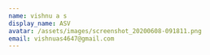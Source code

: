 ```yaml
---
name: vishnu a s
display_name: ASV
avatar: /assets/images/screenshot_20200608-091811.png
email: vishnuas4647@gmail.com
---
```

